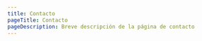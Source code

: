 ```yaml
---
title: Contacto
pageTitle: Contacto
pageDescription: Breve descripción de la página de contacto
---
```

